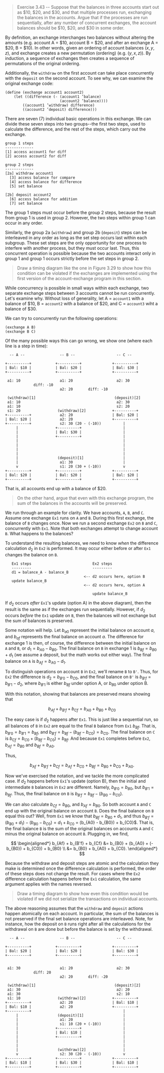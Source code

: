 > Exercise 3.43 -- Suppose that the balances in three accounts start
> out as $10, $20, and $30, and that multiple processes run,
> exchanging the balances in the accounts. Argue that if the processes
> are run sequentially, after any number of concurrent exchanges, the
> account balances should be $10, $20, and $30 in some order.

By definition, an exchange interchanges two balances without altering
the amounts (e.g. account A = $10, account B = $20, and after an
exchange A = $20, B = $10). In other words, given an ordering of
account balances $(x, y, z)$, and exchange creates a new permutation
(ordering) (e.g. $(y, x, z)$). By induction, a sequence of exchanges
then creates a sequence of permutations of the original ordering.

Additionally, the `withdraw` on the first account can take place
concurrently with the `deposit` on the second account. To see why, we
can examine the original exchange code:

```{racket}
(define (exchange account1 account2)
    (let ((difference (- (account1 ’balance)
                         (account2 ’balance))))
        ((account1 ’withdraw) difference)
        ((account2 ’deposit) difference)))
```

There are seven (7) individual basic operations in this exchange. We
can divide these seven steps into two groups--the first two steps,
used to calculate the difference, and the rest of the steps, which
carry out the exchange.

```
group 1 steps
-------------
[1] access account1 for diff
[2] access account2 for diff

group 2 steps
-------------
[2a] withdraw account1
  [3] access balance for compare
  [4] access balance for difference
  [5] set balance

[2b] deposit account2
  [6] access balance for addition
  [7] set balance
```

The group 1 steps must occur before the group 2 steps, because the
result from group 1 is used in group 2. However, the two steps within
group 1 can occur in any order.

Similarly, the group 2a (`withdraw`) and group 2b (`deposit`) steps
can be interleaved in any order as long as the set step occurs last
within each subgroup. These set steps are the only opportunity for one
process to interfere with another process, but they must occur
last. Thus, this concurrent operation is possible because the two
accounts interact only in group 1 and group 1 occurs strictly before
the set steps in group 2.

> Draw a timing diagram like the one in Figure 3.29 to show how this
> condition can be violated if the exchanges are implemented using the
> first version of the account-exchange program in this section.

While concurrency is possible in small ways within each exchange, two
separate exchange steps between 3 accounts cannot be run
concurrently. Let's examine why. Without loss of generality, let A =
`account1` with a balance of $10, B = `account2` with a balance of
$20, and C = `account3` wiht a balance of $30.

We can try to concurrently run the following operations:

```{racket}
(exchange A B)
(exchange B C)
```

Of the many possible ways this can go wrong, we show one (where each
line is a step in time):

```
  -- A --                -- B --                   -- C --

+----------+           +----------+              +----------+
| Bal: $10 |           | Bal: $20 |              | Bal: $30 |
+----------+           +----------+              +----------+

 a1: 10                  a1: 20                    a2: 30
             diff: -10
                         a2: 20       diff: -10

 (withdraw)[1]                                    (deposit)[2]
 a1: 10                                            a2: 30
 a1: 10                                            s2: 20
 s1: 20                 (withdraw)[2]            +----------+
+----------+             a2: 20                  | Bal: $20 |
| Bal: $20 |             a2: 20                  +----------+
+----------+             s2: 30 (20 - (-10))          |
     |                 +----------+                   |
     |                 | Bal: $30 |                   |
     |                 +----------+                   |
     |                                                |
     |                                                |
     |                                                |
     |                                                |
     |                  (deposit)[1]                  |
     |                   a1: 30                       |
     v                   s1: 20 (30 + (-10))          v
+----------+           +----------+              +----------+
| Bal: $20 |           | Bal: $20 |              | Bal: $20 |
+----------+           +----------+              +----------+
```

That is, all accounts end up with a balance of $20.

> On the other hand, argue that even with this exchange program, the
> sum of the balances in the accounts will be preserved.

We run through an example for clarity. We have accounts, `A`, `B`, and
`C`. Assume one exchange `Ex1` runs on `A` and `B`. During this first
exchange, the balance of `B` changes once. Now we run a second
exchange `Ex2` on `B` and `C`, concurrently with `Ex1`. Note that both
exchanges attempt to change account `B`. What happens to the balances?

To understand the resulting balances, we need to know _when_ the
difference calculation $d_2$ in `Ex2` is performed. It may occur
either before or after `Ex1` changes the balance on `B`.

```
   Ex1 steps                            Ex2 steps
   ---------                            ---------
   d1 = balance_A - balance_B
                                    <-- d2 occurs here, option B
   update balance_B
                                    <-- d2 occurs here, option A

                                        update balance_B
```

If $d_2$ occurs _after_ `Ex1`'s update (option A) in the above
diagram), then the result is the same as if the exchanges run
sequentially. However, if $d_2$ occurs _before_ the `Ex1` update on
`B`, then the balances will not exchange but the sum of balances is
preserved.

Some notation will help. Let $b_{a0}$ represent the initial balance on
account $a$, and $b_{af}$ represents the final balance on account
$a$. The difference for exchange 1 is then, of course, the difference
between the initial balance on `A` and `B`, or $d_1 = b_{A0} -
b_{B0}$. The final balance on `B` in exchange 1 is $b_{Bf} = b_{B0} +
d_1$ (we assume a deposit, but the math works out either way). The
final balance on `A` is $b_{Af} = b_{A0} - d_1$.

To distinguish operations on account `B` in `Ex2`, we'll rename `B` to
`B'`. Thus, for `Ex2` the difference is $d_2 = b_{B'0} - b_{C0}$, and
the final balance on `B'` is $b_{B'f} = b_{B'1} - d_2$, where
$b_{B'1}$ is either $b_{Bf}$ under option A, or $b_{B0}$ under option
B.

With this notation, showing that balances are preserved means showing that

$$
b_{Af} + b_{B'f} + b_{Cf} = b_{A0} + b_{B0} + b_{C0}
$$

The easy case is if $d_2$ happens after `Ex1`. This is just like a
sequential run, so all balances of `B` in `Ex2` are equal to the final
`B` balance from `Ex1` $b_{Bf}$. That is, $b_{B'0} = b_{B'1} =
b_{Bf}$, and $b_{B'f} = b_{Bf} - (b_{Bf} - b_{C0}) = b_{C0}$. The
final balance on `C` is $b_{Cf} = b_{C0} + (b_{Bf} - b_{C0}) =
b_{Bf}$. And because `Ex1` completes before `Ex2`, $b_{Af} = b_{B0}$
and $b_{Bf} = b_{A0}$.

Thus,

$$
b_{Af} + b_{B'f} + b_{Cf} = b_{Af} + b_{C0} + b_{Bf} = b_{B0} + b_{C0} + b_{A0}.
$$

Now we've exercised the notation, and we tackle the more complicated
case. If $d_2$ happens before `Ex1`'s update (option B), then the
initial and intermediate `B` balances in `Ex2` are different. Namely,
$b_{B'0} = b_{B0}$, but $b_{B'1} = b_{Bf}$. Thus, the final balance on
`B` is $b_{B'f} = b_{Bf} - (b_{B0} - b_{C0})$.

We can also calculate $b_{Cf} = b_{B0}$, and $b_{Af} = b_{B0}$. So
both account `A` and `C` end up with the original balance on account
`B`. Does the final balance on `B` equal this out? Well, from `Ex1` we
know that $b_{Bf} = b_{B0} + d_1$, and thus $b_{B'f} = (b_{B0} +
d_1) - (b_{B0} - b_{C0}) = d_1 + b_{C0}$ = (b_{A0} - b_{B0}) +
b_{C0}$. That is, the final balance `B` is the sum of the original
balances on accounts `A` and `C` minus the original balance on account
`B`. Plugging in, we find,

$$
\begin{aligned*}
b_{Af} + b_{B'f} + b_{Cf} &= b_{B0} + (b_{A0} + (-b_{B0}) + b_{C0}) + b_{B0} \\
                          &= b_{B0} + b_{A0} + b_{C0}.
\end{aligned*}
$$

Because the withdraw and deposit steps are atomic and the calculation
they make is determined once the difference calculation is performed,
the order of these steps does not change the result. For cases where
the `Ex2` difference calculation happens before the `Ex1` calculation,
the same argument applies with the names reversed.

> Draw a timing diagram to show how even this condition would be
> violated if we did not serialize the transactions on individual
> accounts.

The above reasoning assumes that the `withdraw` and `deposit` actions
happen atomically on each account. In particular, the sum of the
balances is not preserved if the final set balance operations are
interleaved. Note, for instance, how the deposit on `B` runs right
after all the calculations for the withdrawal on `B` are done but
before the balance is set by the withdrawal.

```
  -- A --                -- B --                   -- C --

+----------+           +----------+              +----------+
| Bal: $20 |           | Bal: $20 |              | Bal: $30 |
+----------+           +----------+              +----------+


 a1: 30                  a1: 20                    a2: 30
             diff: 20
                         a2: 20       diff: -20

 (withdraw)[1]                                    (deposit)[2]
 a1: 30                                            a2: 20
 a1: 30                                            s2: 10
 s1: 10                 (withdraw)[2]            +----------+
+----------+             a2: 20                  | Bal: $10 |
| Bal: $10 |             a2: 20                  +----------+
+----------+                                          |
     |                  (deposit)[1]                  |
     |                   a1: 20                       |
     |                   s1: 10 (20 + (-10))          |
     |                 +----------+                   |
     |                 | Bal: $10 |                   |
     |                 +----------+                   |
     |                                                |
     |                                                |
     |                  (withdraw)[2]                 |
     v                   s2: 30 (20 - (-10))          v
+----------+           +----------+              +----------+
| Bal: $10 |           | Bal: $30 |              | Bal: $10 |
+----------+           +----------+              +----------+
```

